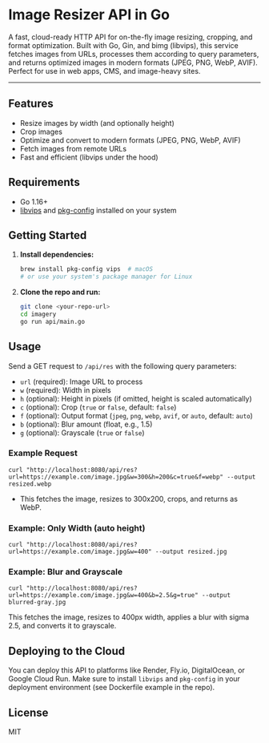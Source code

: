# Image Resizer API in Go

A fast, cloud-ready HTTP API for on-the-fly image resizing, cropping, and format optimization.
Built with Go, Gin, and bimg (libvips), this service fetches images from URLs, processes them according to query parameters, and returns optimized images in modern formats (JPEG, PNG, WebP, AVIF).
Perfect for use in web apps, CMS, and image-heavy sites.

---

## Features
- Resize images by width (and optionally height)
- Crop images
- Optimize and convert to modern formats (JPEG, PNG, WebP, AVIF)
- Fetch images from remote URLs
- Fast and efficient (libvips under the hood)

## Requirements
- Go 1.16+
- [libvips](https://libvips.github.io/libvips/) and [pkg-config](https://www.freedesktop.org/wiki/Software/pkg-config/) installed on your system

## Getting Started

1. **Install dependencies:**
   ```sh
   brew install pkg-config vips  # macOS
   # or use your system's package manager for Linux
   ```
2. **Clone the repo and run:**
   ```sh
   git clone <your-repo-url>
   cd imagery
   go run api/main.go
   ```

## Usage

Send a GET request to `/api/res` with the following query parameters:

- `url` (required): Image URL to process
- `w` (required): Width in pixels
- `h` (optional): Height in pixels (if omitted, height is scaled automatically)
- `c` (optional): Crop (`true` or `false`, default: `false`)
- `f` (optional): Output format (`jpeg`, `png`, `webp`, `avif`, or `auto`, default: `auto`)
- `b` (optional): Blur amount (float, e.g., 1.5)
- `g` (optional): Grayscale (`true` or `false`)

### Example Request

```
curl "http://localhost:8080/api/res?url=https://example.com/image.jpg&w=300&h=200&c=true&f=webp" --output resized.webp
```

- This fetches the image, resizes to 300x200, crops, and returns as WebP.

### Example: Only Width (auto height)
```
curl "http://localhost:8080/api/res?url=https://example.com/image.jpg&w=400" --output resized.jpg
```

### Example: Blur and Grayscale

```
curl "http://localhost:8080/api/res?url=https://example.com/image.jpg&w=400&b=2.5&g=true" --output blurred-gray.jpg
```

This fetches the image, resizes to 400px width, applies a blur with sigma 2.5, and converts it to grayscale.

## Deploying to the Cloud

You can deploy this API to platforms like Render, Fly.io, DigitalOcean, or Google Cloud Run. Make sure to install `libvips` and `pkg-config` in your deployment environment (see Dockerfile example in the repo).

## License

MIT 